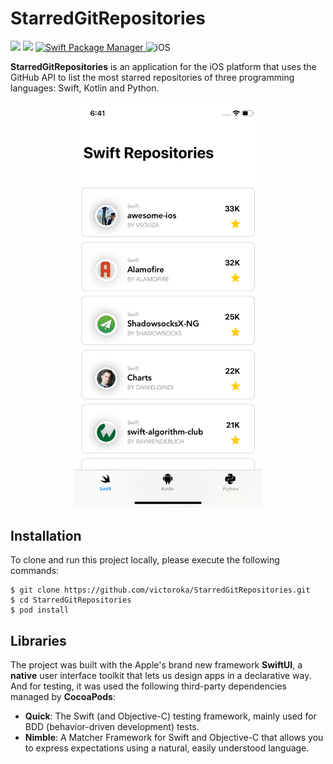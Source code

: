 # StarredGitRepositories
<p align="left">
    <img src="https://img.shields.io/badge/Swift-5.1-orange.svg" />
    <img src="https://img.shields.io/badge/Xcode-11.3-orange.svg" />
    <a href="https://cocoapods.org">
        <img src="https://img.shields.io/badge/cocoapods-compatible-brightgreen.svg?style=flat" alt="Swift Package Manager" />
    </a>
    <img src="https://img.shields.io/badge/platforms-iOS-brightgreen.svg?style=flat" alt="iOS" />
</p>

**StarredGitRepositories** is an application for the iOS platform that uses the GitHub API to list the most starred repositories of three programming languages: Swift, Kotlin and Python.

<p align="center">
    <img src="ProjectImages/swift_screen.png" width="300" max-width="40%" alt="Swift screen screenshot" />
</p>

## Installation
To clone and run this project locally, please execute the following commands:
```
$ git clone https://github.com/victoroka/StarredGitRepositories.git
$ cd StarredGitRepositories
$ pod install
```

## Libraries
The project was built with the Apple's brand new framework **SwiftUI**, a **native** user interface toolkit that lets us design apps in a declarative way. And for testing, it was used the following third-party dependencies managed by **CocoaPods**:
- **Quick**: The Swift (and Objective-C) testing framework, mainly used for BDD (behavior-driven development) tests.
- **Nimble**: A Matcher Framework for Swift and Objective-C that allows you to express expectations using a natural, easily understood language.

